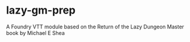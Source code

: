 # lazy-gm-prep
A Foundry VTT module based on the Return of the Lazy Dungeon Master book by Michael E Shea
